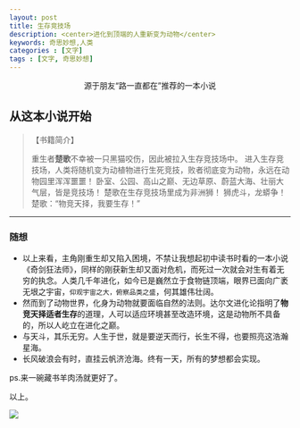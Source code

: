 ```yaml
---
layout: post
title: 生存竞技场
description: <center>进化到顶端的人重新变为动物</center>
keywords: 奇思妙想,人类
categories : [文字]
tags : [文字, 奇思妙想]
---
```


<center>源于朋友“路一直都在”推荐的一本小说</center>


## 从这本小说开始

> 【书籍简介】
>
> 重生者**楚歌**不幸被一只黑猫咬伤，因此被拉入生存竞技场中。
> 进入生存竞技场，人类将随机变为动植物进行生死竞技，败者彻底变为动物，永远在动物园里浑浑噩噩！
> 卧室、公园、高山之巅、无边草原、蔚蓝大海、壮丽大气层，皆是竞技场！
> 楚歌在生存竞技场里成为非洲狮！
> 狮虎斗，龙蟒争！
> 楚歌：“物竞天择，我要生存！”

***

### 随想

- 以上来看，主角刚重生却又陷入困境，不禁让我想起初中读书时看的一本小说《奇剑狂法师》，同样的刚获新生却又面对危机，而死过一次就会对生有着无穷的执念。人类几千年进化，如今已是巍然立于食物链顶端，眼界已面向广袤无垠之宇宙，`仰观宇宙之大，俯察品类之盛`，何其雄伟壮阔。
- 然而到了动物世界，化身为动物就要面临自然的法则。达尔文进化论指明了**物竞天择适者生存**的道理，人可以适应环境甚至改造环境，这是动物所不具备的，所以人屹立在进化之巅。
- 与天斗，其乐无穷。人生于世，就是要逆天而行，长生不得，也要照亮这浩瀚星海。
-    长风破浪会有时，直挂云帆济沧海。终有一天，所有的梦想都会实现。

  

  ps.来一碗藏书羊肉汤就更好了。

以上。

![](https://ftp.bmp.ovh/imgs/2020/01/2fd716189dbc42f8.jpg)
